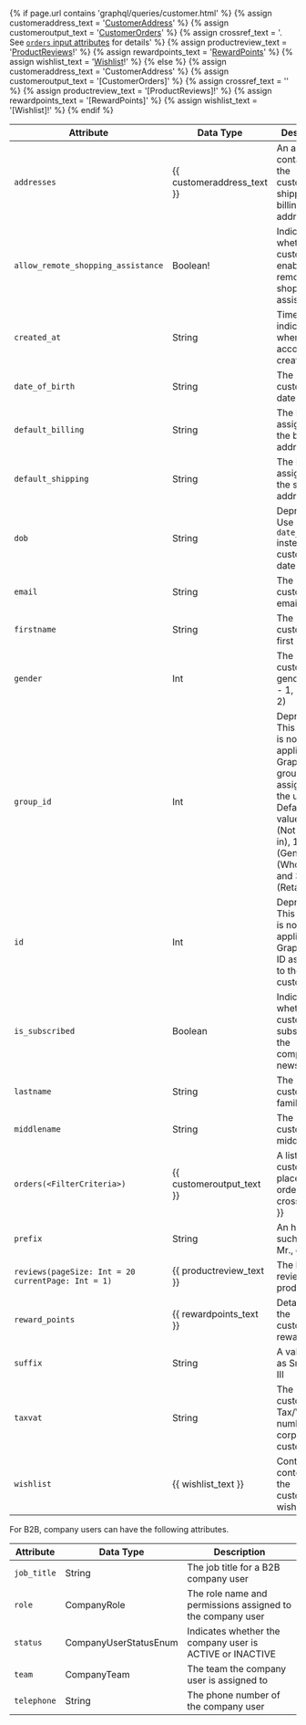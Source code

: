 {% if page.url contains 'graphql/queries/customer.html' %}
{% assign customeraddress_text = '[CustomerAddress](#customerAddressOutput)' %}
{% assign customeroutput_text = '[CustomerOrders](#customerOrders)' %}
{% assign crossref_text = '. See [`orders` input attributes](#orders) for details' %}
{% assign productreview_text = '[ProductReviews](#ProductReviews)!' %}
{% assign rewardpoints_text = '[RewardPoints](#RewardPoints)' %}
{% assign wishlist_text = '[Wishlist](#Wishlist)!' %}
{% else %}
{% assign customeraddress_text = 'CustomerAddress' %}
{% assign customeroutput_text = '[CustomerOrders]' %}
{% assign crossref_text = '' %}
{% assign productreview_text = '[ProductReviews]!' %}
{% assign rewardpoints_text = '[RewardPoints]' %}
{% assign wishlist_text = '[Wishlist]!' %}
{% endif %}

Attribute |  Data Type | Description
--- | --- | ---
`addresses` | {{ customeraddress_text }}  | An array containing the customer's shipping and billing addresses
`allow_remote_shopping_assistance` | Boolean! | Indicates whether the customer has enabled remote shopping assistance
`created_at` | String | Timestamp indicating when the account was created
`date_of_birth` | String | The customer's date of birth
`default_billing` | String | The ID assigned to the billing address
`default_shipping` | String | The ID assigned to the shipping address
`dob` | String | Deprecated. Use `date_of_birth` instead. The customer's date of birth
`email` | String | The customer's email address
`firstname` | String | The customer's first name
`gender` | Int | The customer's gender (Male - 1, Female - 2)
`group_id` | Int | Deprecated. This attribute is not applicable for GraphQL. The group assigned to the user. Default values are 0 (Not logged in), 1 (General), 2 (Wholesale), and 3 (Retailer)
`id` | Int | Deprecated. This attribute is not applicable for GraphQL.The ID assigned to the customer
`is_subscribed` | Boolean | Indicates whether the customer is subscribed to the company's newsletter
`lastname` | String | The customer's family name
`middlename` |String | The customer's middle name
`orders(<FilterCriteria>)` | {{ customeroutput_text }} | A list of the customer's placed orders{{ crossref_text }}
`prefix` | String | An honorific, such as Dr., Mr., or Mrs.
`reviews(pageSize: Int = 20 currentPage: Int = 1)` | {{ productreview_text }} | The list of reviews of the product
`reward_points` | {{ rewardpoints_text }} | Details about the customer's reward points
`suffix` | String | A value such as Sr., Jr., or III
`taxvat` | String | The customer's Tax/VAT number (for corporate customers)
`wishlist` | {{ wishlist_text }} | Contains the contents of the customer's wish lists

For B2B, company users can have the following attributes.

Attribute |  Data Type | Description
--- | --- | ---
`job_title` | String | The job title for a B2B company user
`role`| CompanyRole | The role name and permissions assigned to the company user
`status` | CompanyUserStatusEnum | Indicates whether the company user is ACTIVE or INACTIVE
`team` | CompanyTeam | The team the company user is assigned to
`telephone` | String | The phone number of the company user
